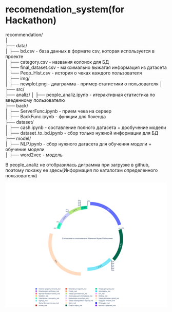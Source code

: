 # recomendation_system(for Hackathon)

recommendation/  
│  
├── data/  
│ ├── bd.csv - база данных в формате csv, которая используется в проекте  
│ ├── category.csv - названия колонок для БД  
│ └── final_dataset.csv - максимально выжатая информация из датасета  
│ └── Peop_Hist.csv - история о чеках каждого пользователя  
│
├── img/  
│ ├── newplot.png - диаграмма - пример статистики о пользователя
│
├── src/  
├── analiz/
│ ├── people_analiz.ipynb - итерактивная статистика по введенному пользователю  
├── back/  
│ ├── ServerFunc.ipynb - прием чека на сервер  
│ ├── BackFunc.ipynb - функции для бэкенда  
├── dataset/  
│ ├── cash.ipynb - составление полного датасета + дообучение модели  
│ ├── dataset_to_bd.ipynb - сбор только нужной информации для БД  
├── model/  
│ ├── NLP.ipynb - сбор нужного датасета для обучения модели + обучение модели  
│ ├── word2vec - модель  

В people_analiz не отобразилась диграмма при загрузке в github, поэтому покажу ее здесь(Информация по каталогам определенного пользователя)

![Диаграмма](img/newplot.png)
